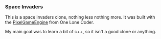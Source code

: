 ### Space Invaders
This is a space invaders clone, nothing less nothing more. It was built with the [PixelGameEngine](https://github.com/OneLoneCoder/olcPixelGameEngine) from One Lone Coder.

My main goal was to learn a bit of c++, so it isn't a good clone or anything.